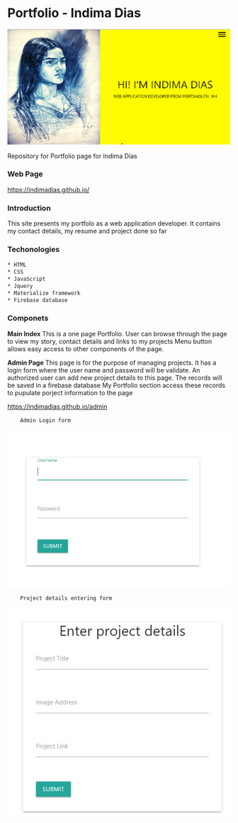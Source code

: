 # Portfolio - Indima Dias
![My image](./assets/images/PortfolioPage.png)

Repository for Portfolio page for Indima Dias

### Web Page
https://indimadias.github.io/

### Introduction 

This site presents my portfolo as a web application developer. It contains my contact details, my resume and project done so far

### Techonologies
    * HTML 
    * CSS
    * JavaScript
    * Jquery
    * Materialize framework
    * Firebase database

### Componets 

**Main Index**
        This is a one page Portfolio. User can browse through the page to view my story, contact details and links to my projects 
        Menu button allows easy access to other components of the page.

**Admin Page**
        This page is for the purpose of managing projects. It has a login form where the user name and password will be validate. 
        An authorized user can add new project details to this page. The records will be saved in a firebase database
        My Portfolio section access these records to pupulate porject information to the page

https://indimadias.github.io/admin

        Admin Login form
![admin Login](./assets/images/adminLogin.PNG)


        Project details entering form 
![Project details](./assets/images/ProjectDetails.PNG)



